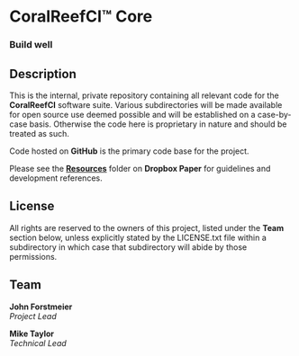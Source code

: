 # CoralReefCI&trade; Core

### Build well

## Description

This is the internal, private repository containing all relevant code for
the **CoralReefCI** software suite. Various subdirectories will be made
available for open source use deemed possible and will be established on
a case-by-case basis. Otherwise the code here is proprietary in nature and
should be treated as such.  

Code hosted on **GitHub** is the primary code base for the project.  

Please see the [**Resources**](https://paper.dropbox.com/folder/show/Resources-e.iX7ZavGxujPFwhjOZcQrZrzaO3YIMhbzsn1ZNbEqhLQvCodN4J)
folder on **Dropbox Paper** for guidelines and development references.  

## License

All rights are reserved to the owners of this project, listed under
the **Team** section below, unless explicitly stated by the LICENSE.txt
file within a subdirectory in which case that subdirectory will abide
by those permissions.  

## Team

**John Forstmeier**  
*Project Lead*   

**Mike Taylor**  
*Technical Lead*  
